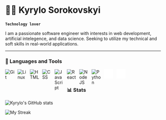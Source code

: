 # 👨‍💻 Kyrylo Sorokovskyi

**`Technology lover`**

I am a passionate software engineer with interests in web development, artificial intelegence, and data science. Seeking to utilize my technical and soft skills in real-world applications.

---

### 🧰 Languages and Tools

<img align="left" alt="Git" width="30px" style="padding-right:10px;" src="https://cdn.jsdelivr.net/gh/devicons/devicon/icons/git/git-original.svg" />
<img align="left" alt="Linux" width="30px" style="padding-right:10px;" src="https://cdn.jsdelivr.net/gh/devicons/devicon/icons/linux/linux-original.svg" />
<img align="left" alt="HTML" width="30px" style="padding-right:10px;" src="https://cdn.jsdelivr.net/gh/devicons/devicon/icons/html5/html5-plain.svg" />
<img align="left" alt="CSS" width="30px" style="padding-right:10px;" src="https://cdn.jsdelivr.net/gh/devicons/devicon/icons/css3/css3-plain.svg" />
<img align="left" alt="JavaScript" width="30px" style="padding-right:10px;" src="https://cdn.jsdelivr.net/gh/devicons/devicon/icons/javascript/javascript-plain.svg" />
<img align="left" alt="React" width="30px" style="padding-right:10px;" src="https://cdn.jsdelivr.net/gh/devicons/devicon/icons/react/react-original.svg" />
<img align="left" alt="NodeJS" width="30px" style="padding-right:10px;" src="https://cdn.jsdelivr.net/gh/devicons/devicon/icons/nodejs/nodejs-original.svg" />
<img align="left" alt="Python" width="30px" style="padding-right:10px;" src="https://cdn.jsdelivr.net/gh/devicons/devicon/icons/python/python-plain.svg" />
<img align="left" alt="Flask" width="30px" style="padding-right:10px;" src="https://github.com/SumDeusVitae/SumDeusVitae/blob/main/White-flask-original.svg" />
<img align="left" alt="GitHub" width="30px" style="padding-right:10px;" src="https://github.com/SumDeusVitae/SumDeusVitae/blob/main/White-github-original.svg" />
<br />

#


### 📊 Stats

![Kyrylo's GitHub stats](https://github-readme-stats.vercel.app/api?username=sumdeusvitae&show_icons=true&theme=gruvbox)

![My Streak](https://streak-stats.demolab.com?user=sumdeusvitae&theme=gruvbox&border_radius=4.5)

